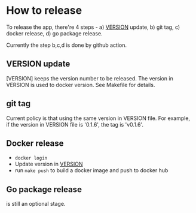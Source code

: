 # How to release

To release the app, there're 4 steps - a) [VERSION](https://github.com/sunglim/systemtrading/blob/main/VERSION) update, b) git tag, c) docker release, d) go package release.

Currently the step b,c,d is done by github action.

## VERSION update

[VERSION] keeps the version number to be released. The version in VERSION is used to docker version. See Makefile for details.

## git tag

Current policy is that using the same version in VERSION file. For example, if the version in VERSION file is '0.1.6', the tag is 'v0.1.6'.

## Docker release

* `docker login`
* Update version in [VERSION](https://github.com/sunglim/systemtrading/blob/main/VERSION)
* run `make push` to build a docker image and push to docker hub

## Go package release

is still an optional stage.
